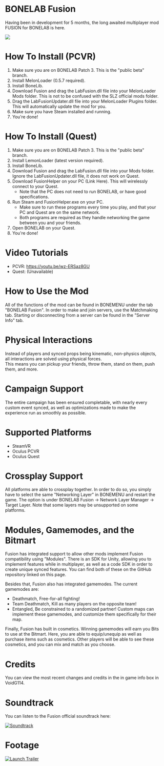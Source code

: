 # BONELAB Fusion
Having been in development for 5 months, the long awaited multiplayer mod FUSION for BONELAB is here.<br>

![](https://i.imgur.com/1ZpMfei.png)

# How To Install (PCVR)
1. Make sure you are on BONELAB Patch 3. This is the "public beta" branch.
2. Install MelonLoader (0.5.7 required).
3. Install BoneLib.
4. Download Fusion and drag the LabFusion.dll file into your MelonLoader Mods folder. This is not to be confused with the SLZ official mods folder.
5. Drag the LabFusionUpdater.dll file into your MelonLoader Plugins folder. This will automatically update the mod for you.
5. Make sure you have Steam installed and running.
6. You're done!

# How To Install (Quest)
1. Make sure you are on BONELAB Patch 3. This is the "public beta" branch.
2. Install LemonLoader (latest version required).
3. Install BoneLib.
4. Download Fusion and drag the LabFusion.dll file into your Mods folder. Ignore the LabFusionUpdater.dll file, it does not work on Quest.
5. Download FusionHelper on your PC (Link Here). This will wirelessly connect to your Quest.
     - Note that the PC does not need to run BONELAB, or have good specifications.
6. Run Steam and FusionHelper.exe on your PC.
     - Make sure to run these programs every time you play, and that your PC and Quest are on the same network.
     - Both programs are required as they handle networking the game between you and your friends.
7. Open BONELAB on your Quest.
8. You're done!

# Video Tutorials
- PCVR: https://youtu.be/wz-ERSaz8GU
- Quest: (Unavailable)

# How to Use the Mod
All of the functions of the mod can be found in BONEMENU under the tab "BONELAB Fusion". In order to make and join servers, use the Matchmaking tab. Starting or disconnecting from a server can be found in the "Server Info" tab.

# Physical Interactions
Instead of players and synced props being kinematic, non-physics objects, all interactions are solved using physical forces.<br>
This means you can pickup your friends, throw them, stand on them, push them, and more.

# Campaign Support
The entire campaign has been ensured completable, with nearly every custom event synced, as well as optimizations made to make the experience run as smoothly as possible.

# Supported Platforms
- SteamVR
- Oculus PCVR
- Oculus Quest

# Crossplay Support
All platforms are able to crossplay together. In order to do so, you simply have to select the same "Networking Layer" in BONEMENU and restart the game. The option is under BONELAB Fusion -> Network Layer Manager -> Target Layer. Note that some layers may be unsupported on some platforms.

# Modules, Gamemodes, and the Bitmart
Fusion has integrated support to allow other mods implement Fusion compatibility using "Modules". There is an SDK for Unity, allowing you to implement features while in multiplayer, as well as a code SDK in order to create unique synced features. You can find both of these on the GitHub repository linked on this page.

Besides that, Fusion also has integrated gamemodes. The current gamemodes are:
- Deathmatch, Free-for-all fighting!
- Team Deathmatch, Kill as many players on the opposite team!
- Entangled, Be constrained to a randomized partner!
Custom maps can implement these gamemodes, and customize them specifically for their map.

Finally, Fusion has built in cosmetics. Winning gamemodes will earn you Bits to use at the Bitmart. Here, you are able to equip/unequip as well as purchase items such as cosmetics. Other players will be able to see these cosmetics, and you can mix and match as you choose.

# Credits
You can view the most recent changes and credits in the in game info box in VoidG114.

# Soundtrack
You can listen to the Fusion official soundtrack here:

[![Soundtrack](https://i.imgur.com/ppUtaMd.png)](https://www.youtube.com/playlist?list=PLNifPIaAecBKTMlKSBYfeW81UZgNNfYe0)

# Footage

[![Launch Trailer](https://i.imgur.com/9qAdvsc.png)](https://www.youtube.com/watch?v=pVavphtfTd4)